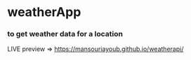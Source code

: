 ﻿# weatherApp
 ### to get weather data for a location
LIVE preview => https://mansouriayoub.github.io/weatherapi/
